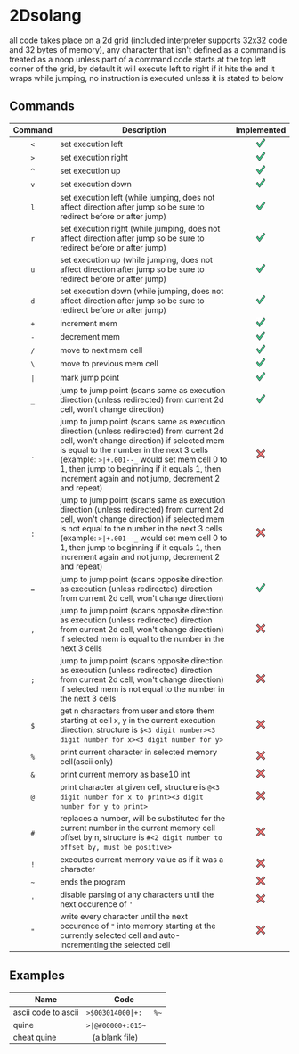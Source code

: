 # 2Dsolang

all code takes place on a 2d grid (included interpreter supports 32x32 code and 32 bytes of memory), any character that isn't defined as a command is treated as a noop unless part of a command
code starts at the top left corner of the grid, by default it will execute left to right
if it hits the end it wraps
while jumping, no instruction is executed unless it is stated to below

## Commands

| Command | Description                                                                                                                                                                                                                                                                                                                                 | Implemented                                                                                         |
| :-----: | ------------------------------------------------------------------------------------------------------------------------------------------------------------------------------------------------------------------------------------------------------------------------------------------------------------------------------------------- | :-------------------------------------------------------------------------------------------------: |
| `<`     | set execution left                                                                                                                                                                                                                                                                                                                          | <img src="https://raw.githubusercontent.com/Vortetty/2Dsolang/main/check.png" width=16 height=16 /> |
| `>`     | set execution right                                                                                                                                                                                                                                                                                                                         | <img src="https://raw.githubusercontent.com/Vortetty/2Dsolang/main/check.png" width=16 height=16 /> |
| `^`     | set execution up                                                                                                                                                                                                                                                                                                                            | <img src="https://raw.githubusercontent.com/Vortetty/2Dsolang/main/check.png" width=16 height=16 /> |
| `v`     | set execution down                                                                                                                                                                                                                                                                                                                          | <img src="https://raw.githubusercontent.com/Vortetty/2Dsolang/main/check.png" width=16 height=16 /> |
| `l`     | set execution left (while jumping, does not affect direction after jump so be sure to redirect before or after jump)                                                                                                                                                                                                                        | <img src="https://raw.githubusercontent.com/Vortetty/2Dsolang/main/check.png" width=16 height=16 /> |
| `r`     | set execution right (while jumping, does not affect direction after jump so be sure to redirect before or after jump)                                                                                                                                                                                                                       | <img src="https://raw.githubusercontent.com/Vortetty/2Dsolang/main/check.png" width=16 height=16 /> |
| `u`     | set execution up (while jumping, does not affect direction after jump so be sure to redirect before or after jump)                                                                                                                                                                                                                          | <img src="https://raw.githubusercontent.com/Vortetty/2Dsolang/main/check.png" width=16 height=16 /> |
| `d`     | set execution down (while jumping, does not affect direction after jump so be sure to redirect before or after jump)                                                                                                                                                                                                                        | <img src="https://raw.githubusercontent.com/Vortetty/2Dsolang/main/check.png" width=16 height=16 /> |
| `+`     | increment mem                                                                                                                                                                                                                                                                                                                               | <img src="https://raw.githubusercontent.com/Vortetty/2Dsolang/main/check.png" width=16 height=16 /> |
| `-`     | decrement mem                                                                                                                                                                                                                                                                                                                               | <img src="https://raw.githubusercontent.com/Vortetty/2Dsolang/main/check.png" width=16 height=16 /> |
| `/`     | move to next mem cell                                                                                                                                                                                                                                                                                                                       | <img src="https://raw.githubusercontent.com/Vortetty/2Dsolang/main/check.png" width=16 height=16 /> |
| `\`     | move to previous mem cell                                                                                                                                                                                                                                                                                                                   | <img src="https://raw.githubusercontent.com/Vortetty/2Dsolang/main/check.png" width=16 height=16 /> |
| `\|`    | mark jump point                                                                                                                                                                                                                                                                                                                             | <img src="https://raw.githubusercontent.com/Vortetty/2Dsolang/main/check.png" width=16 height=16 /> |
| `_`     | jump to jump point (scans same as execution direction (unless redirected) from current 2d cell, won't change direction)                                                                                                                                                                                                                     | <img src="https://raw.githubusercontent.com/Vortetty/2Dsolang/main/check.png" width=16 height=16 /> |
| `.`     | jump to jump point (scans same as execution direction (unless redirected) from current 2d cell, won't change direction) if selected mem is equal to the number in the next 3 cells (example: `>\|+.001--_` would set mem cell 0 to 1, then jump to beginning if it equals 1, then increment again and not jump, decrement 2 and repeat)     | <img src="https://raw.githubusercontent.com/Vortetty/2Dsolang/main/x.png" width=16 height=16 />     |
| `:`     | jump to jump point (scans same as execution direction (unless redirected) from current 2d cell, won't change direction) if selected mem is not equal to the number in the next 3 cells (example: `>\|+.001--_` would set mem cell 0 to 1, then jump to beginning if it equals 1, then increment again and not jump, decrement 2 and repeat) | <img src="https://raw.githubusercontent.com/Vortetty/2Dsolang/main/x.png" width=16 height=16 />     |
| `=`     | jump to jump point (scans opposite direction as execution (unless redirected) direction from current 2d cell, won't change direction)                                                                                                                                                                                                       | <img src="https://raw.githubusercontent.com/Vortetty/2Dsolang/main/check.png" width=16 height=16 /> |
| `,`     | jump to jump point (scans opposite direction as execution (unless redirected) direction from current 2d cell, won't change direction) if selected mem is equal to the number in the next 3 cells                                                                                                                                            | <img src="https://raw.githubusercontent.com/Vortetty/2Dsolang/main/x.png" width=16 height=16 />     |
| `;`     | jump to jump point (scans opposite direction as execution (unless redirected) direction from current 2d cell, won't change direction) if selected mem is not equal to the number in the next 3 cells                                                                                                                                        | <img src="https://raw.githubusercontent.com/Vortetty/2Dsolang/main/x.png" width=16 height=16 />     |
| `$`     | get n characters from user and store them starting at cell x, y in the current execution direction, structure is `$<3 digit number><3 digit number for x><3 digit number for y>`                                                                                                                                                            | <img src="https://raw.githubusercontent.com/Vortetty/2Dsolang/main/x.png" width=16 height=16 />     |
| `%`     | print current character in selected memory cell(ascii only)                                                                                                                                                                                                                                                                                 | <img src="https://raw.githubusercontent.com/Vortetty/2Dsolang/main/x.png" width=16 height=16 />     |
| `&`     | print current memory as base10 int                                                                                                                                                                                                                                                                                                          | <img src="https://raw.githubusercontent.com/Vortetty/2Dsolang/main/x.png" width=16 height=16 />     |
| `@`     | print character at given cell, structure is `@<3 digit number for x to print><3 digit number for y to print>`                                                                                                                                                                                                                               | <img src="https://raw.githubusercontent.com/Vortetty/2Dsolang/main/x.png" width=16 height=16 />     |
| `#`     | replaces a number, will be substituted for the current number in the current memory cell offset by n, structure is `#<2 digit number to offset by, must be positive>`                                                                                                                                                                       | <img src="https://raw.githubusercontent.com/Vortetty/2Dsolang/main/x.png" width=16 height=16 />     |
| `!`     | executes current memory value as if it was a character                                                                                                                                                                                                                                                                                      | <img src="https://raw.githubusercontent.com/Vortetty/2Dsolang/main/x.png" width=16 height=16 />     |
| `~`     | ends the program                                                                                                                                                                                                                                                                                                                            | <img src="https://raw.githubusercontent.com/Vortetty/2Dsolang/main/x.png" width=16 height=16 />     |
| `'`     | disable parsing of any characters until the next occurence of `'`                                                                                                                                                                                                                                                                           | <img src="https://raw.githubusercontent.com/Vortetty/2Dsolang/main/x.png" width=16 height=16 />     |
| `"`     | write every character until the next occurence of `"` into memory starting at the currently selected cell and auto-incrementing the selected cell                                                                                                                                                                                           | <img src="https://raw.githubusercontent.com/Vortetty/2Dsolang/main/x.png" width=16 height=16 />     |

## Examples

| Name                | Code                     |
| ------------------- | ------------------------ |
| ascii code to ascii | ``>$003014000\|+:   %~`` |
| quine               | ``>\|@#00000+:015~``     |
| cheat quine         | `` `` (a blank file)     |

